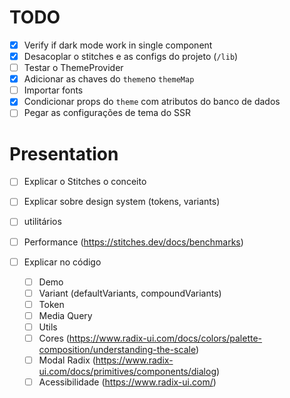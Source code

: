 # TODO

- [x] Verify if dark mode work in single component
- [x] Desacoplar o stitches e as configs do projeto (`/lib`)
- [ ] Testar o ThemeProvider
- [x] Adicionar as chaves do `theme`no `themeMap`
- [ ] Importar fonts
- [x] Condicionar props do `theme` com atributos do banco de dados
- [ ] Pegar as configurações de tema do SSR

# Presentation

- [ ] Explicar o Stitches o conceito
- [ ] Explicar sobre design system (tokens, variants)
- [ ] utilitários
- [ ] Performance (https://stitches.dev/docs/benchmarks)

- [ ] Explicar no código
  - [ ] Demo
  - [ ] Variant (defaultVariants, compoundVariants)
  - [ ] Token
  - [ ] Media Query
  - [ ] Utils
  - [ ] Cores (https://www.radix-ui.com/docs/colors/palette-composition/understanding-the-scale)
  - [ ] Modal Radix (https://www.radix-ui.com/docs/primitives/components/dialog)
  - [ ] Acessibilidade (https://www.radix-ui.com/)
